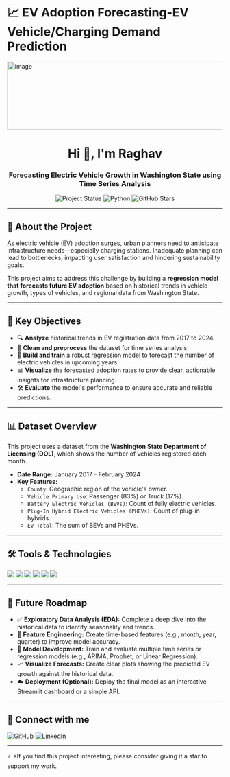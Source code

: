 # 📈 EV Adoption Forecasting-EV Vehicle/Charging Demand Prediction
<img width="1338" height="158" alt="image" src="https://github.com/user-attachments/assets/e5c22aae-3ca1-4b0a-8f75-f4b1b57d8228" />


<h1 align="center">Hi 👋, I'm Raghav</h1>
<h3 align="center">Forecasting Electric Vehicle Growth in Washington State using Time Series Analysis</h3>

<p align="center">
  <img src="https://img.shields.io/badge/status-in--progress-yellow?style=flat-square&logo=github" alt="Project Status"/>
  <img src="https://img.shields.io/badge/Made%20with-Python-blue?style=flat-square&logo=python&logoColor=white" alt="Python"/>
  <img src="https://img.shields.io/github/stars/raghavj12345/EV-Adoption-Forecasting?style=social" alt="GitHub Stars"/>
</p>

---

## 📌 About the Project

As electric vehicle (EV) adoption surges, urban planners need to anticipate infrastructure needs—especially charging stations. Inadequate planning can lead to bottlenecks, impacting user satisfaction and hindering sustainability goals.

This project aims to address this challenge by building a **regression model that forecasts future EV adoption** based on historical trends in vehicle growth, types of vehicles, and regional data from Washington State.

---

## 🎯 Key Objectives

- 🔍 **Analyze** historical trends in EV registration data from 2017 to 2024.
- 🧹 **Clean and preprocess** the dataset for time series analysis.
- 🤖 **Build and train** a robust regression model to forecast the number of electric vehicles in upcoming years.
- 📊 **Visualize** the forecasted adoption rates to provide clear, actionable insights for infrastructure planning.
- 🛠️ **Evaluate** the model's performance to ensure accurate and reliable predictions.

---

## 📊 Dataset Overview

This project uses a dataset from the **Washington State Department of Licensing (DOL)**, which shows the number of vehicles registered each month.

- **Date Range:** January 2017 - February 2024
- **Key Features:**
  - `County`: Geographic region of the vehicle's owner.
  - `Vehicle Primary Use`: Passenger (83%) or Truck (17%).
  - `Battery Electric Vehicles (BEVs)`: Count of fully electric vehicles.
  - `Plug-In Hybrid Electric Vehicles (PHEVs)`: Count of plug-in hybrids.
  - `EV Total`: The sum of BEVs and PHEVs.

---

## 🛠️ Tools & Technologies

<p align="left">
  <a href="https://www.python.org/" target="_blank"><img src="https://img.shields.io/badge/Python-3776AB?style=for-the-badge&logo=python&logoColor=white"/></a>
  <a href="https://pandas.pydata.org/" target="_blank"><img src="https://img.shields.io/badge/Pandas-150458?style=for-the-badge&logo=pandas&logoColor=white"/></a>
  <a href="https://numpy.org/" target="_blank"><img src="https://img.shields.io/badge/NumPy-013243?style=for-the-badge&logo=numpy&logoColor=white"/></a>
  <a href="https://seaborn.pydata.org/" target="_blank"><img src="https://img.shields.io/badge/Seaborn-4C72B0?style=for-the-badge&logo=seaborn&logoColor=white"/></a>
  <a href="https://matplotlib.org/" target="_blank"><img src="https://img.shields.io/badge/Matplotlib-3776AB?style=for-the-badge&logo=matplotlib&logoColor=white"/></a>
  <a href="https://scikit-learn.org/" target="_blank"><img src="https://img.shields.io/badge/Scikit--Learn-F7931E?style=for-the-badge&logo=scikitlearn&logoColor=white"/></a>
</p>

---

## 🚀 Future Roadmap

- ✅ **Exploratory Data Analysis (EDA):** Complete a deep dive into the historical data to identify seasonality and trends.
- 🧠 **Feature Engineering:** Create time-based features (e.g., month, year, quarter) to improve model accuracy.
- 🤖 **Model Development:** Train and evaluate multiple time series or regression models (e.g., ARIMA, Prophet, or Linear Regression).
- 📈 **Visualize Forecasts:** Create clear plots showing the predicted EV growth against the historical data.
- ☁️ **Deployment (Optional):** Deploy the final model as an interactive Streamlit dashboard or a simple API.

---

## 🤝 Connect with me

<p align="left">
  <a href="https://github.com/raghavj12345" target="_blank">
    <img src="https://img.shields.io/badge/GitHub-black?style=for-the-badge&logo=github&logoColor=white" alt="GitHub"/>
  </a>
  <a href="https://www.linkedin.com/in/raghav-joshi-687a02373" target="_blank">
    <img src="https://img.shields.io/badge/LinkedIn-blue?style=for-the-badge&logo=linkedin&logoColor=white" alt="LinkedIn"/>
  </a>
</p>

---

⭐️ *If you find this project interesting, please consider giving it a star to support my work.
